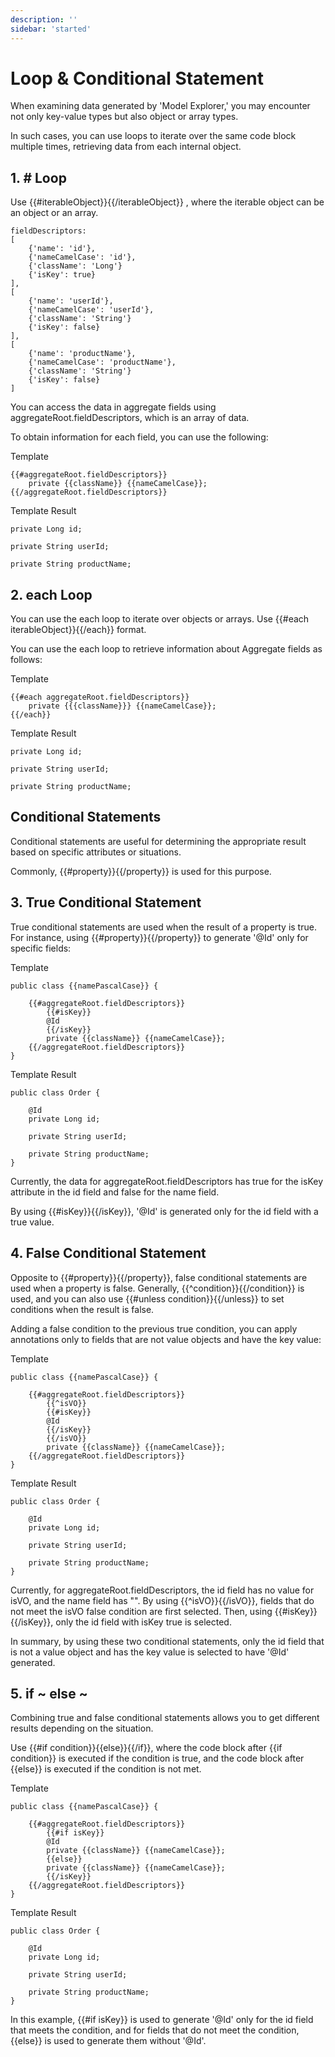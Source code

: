 ```yaml
---
description: ''
sidebar: 'started'
---
```

# Loop & Conditional Statement

When examining data generated by 'Model Explorer,' you may encounter not only key-value types but also object or array types. 

In such cases, you can use loops to iterate over the same code block multiple times, retrieving data from each internal object.

## 1. # Loop

Use {{#iterableObject}}{{/iterableObject}} , where the iterable object can be an object or an array.

```
fieldDescriptors: 
[
    {'name': 'id'},
    {'nameCamelCase': 'id'},
    {'className': 'Long'}
    {'isKey': true}
],
[
    {'name': 'userId'},
    {'nameCamelCase': 'userId'},
    {'className': 'String'}
    {'isKey': false}
],
[
    {'name': 'productName'},
    {'nameCamelCase': 'productName'},
    {'className': 'String'}
    {'isKey': false}
]
```

You can access the data in aggregate fields using aggregateRoot.fieldDescriptors, which is an array of data.

To obtain information for each field, you can use the following:

Template
```
{{#aggregateRoot.fieldDescriptors}}
    private {{className}} {{nameCamelCase}};
{{/aggregateRoot.fieldDescriptors}}
```

Template Result
```
private Long id;

private String userId;

private String productName;
```

## 2. each Loop
You can use the each loop to iterate over objects or arrays. Use {{#each iterableObject}}{{/each}} format.

You can use the each loop to retrieve information about Aggregate fields as follows:

Template
```
{{#each aggregateRoot.fieldDescriptors}}
    private {{{className}}} {{nameCamelCase}};
{{/each}}
```

Template Result
```
private Long id;

private String userId;

private String productName;
```

## Conditional Statements

Conditional statements are useful for determining the appropriate result based on specific attributes or situations.

Commonly, {{#property}}{{/property}} is used for this purpose.

## 3. True Conditional Statement

True conditional statements are used when the result of a property is true. For instance, using {{#property}}{{/property}} to generate '@Id' only for specific fields:

Template
```
public class {{namePascalCase}} {

    {{#aggregateRoot.fieldDescriptors}}
        {{#isKey}}
        @Id
        {{/isKey}}
        private {{className}} {{nameCamelCase}};
    {{/aggregateRoot.fieldDescriptors}}
}
```
Template Result
```
public class Order {

    @Id
    private Long id;

    private String userId;

    private String productName;
}
```
Currently, the data for aggregateRoot.fieldDescriptors has true for the isKey attribute in the id field and false for the name field. 

By using {{#isKey}}{{/isKey}}, '@Id' is generated only for the id field with a true value.

## 4. False Conditional Statement
Opposite to {{#property}}{{/property}}, false conditional statements are used when a property is false. Generally, {{^condition}}{{/condition}} is used, and you can also use {{#unless condition}}{{/unless}} to set conditions when the result is false.

Adding a false condition to the previous true condition, you can apply annotations only to fields that are not value objects and have the key value:

Template
```
public class {{namePascalCase}} {

    {{#aggregateRoot.fieldDescriptors}}
        {{^isVO}}
        {{#isKey}}
        @Id
        {{/isKey}}
        {{/isVO}}
        private {{className}} {{nameCamelCase}};
    {{/aggregateRoot.fieldDescriptors}}
}
```
Template Result
```
public class Order {

    @Id
    private Long id;

    private String userId;

    private String productName;
}
```

Currently, for aggregateRoot.fieldDescriptors, the id field has no value for isVO, and the name field has "". By using {{^isVO}}{{/isVO}}, fields that do not meet the isVO false condition are first selected. Then, using {{#isKey}}{{/isKey}}, only the id field with isKey true is selected.

In summary, by using these two conditional statements, only the id field that is not a value object and has the key value is selected to have '@Id' generated.

## 5. if ~ else ~

Combining true and false conditional statements allows you to get different results depending on the situation.

Use {{#if condition}}{{else}}{{/if}}, where the code block after {{if condition}} is executed if the condition is true, and the code block after {{else}} is executed if the condition is not met.

Template
```
public class {{namePascalCase}} {

    {{#aggregateRoot.fieldDescriptors}}
        {{#if isKey}}
        @Id
        private {{className}} {{nameCamelCase}};
        {{else}}
        private {{className}} {{nameCamelCase}};
        {{/isKey}}
    {{/aggregateRoot.fieldDescriptors}}
}
```
Template Result
```
public class Order {

    @Id
    private Long id;

    private String userId;

    private String productName;
}
```
In this example, {{#if isKey}} is used to generate '@Id' only for the id field that meets the condition, and for fields that do not meet the condition, {{else}} is used to generate them without '@Id'.